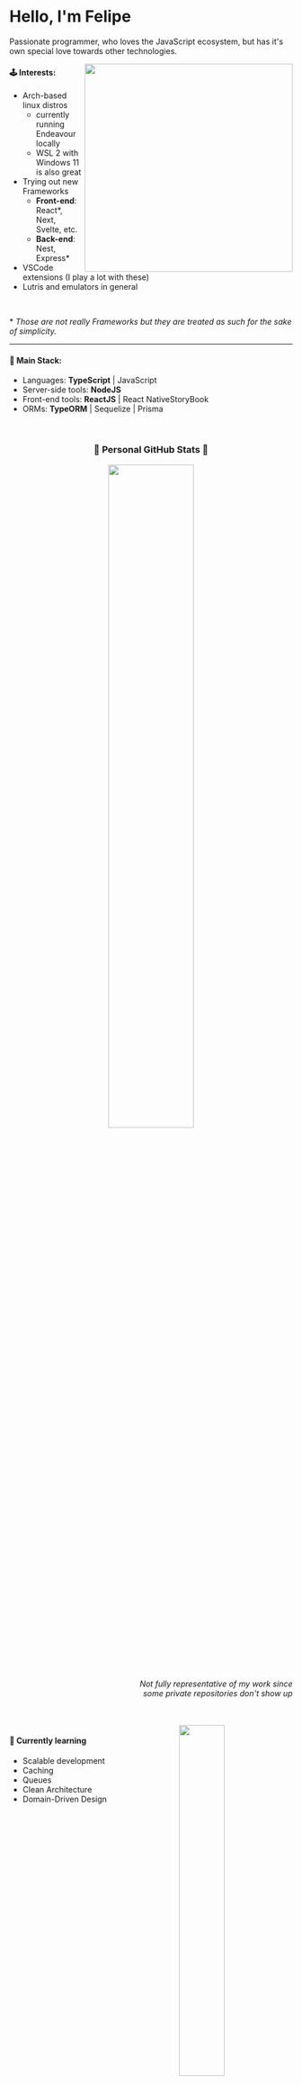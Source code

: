 # Hello, I'm Felipe

Passionate programmer, who loves the JavaScript ecosystem, but has it's own special love towards other technologies.

<img align=right height="370px" src="https://static.zerochan.net/Miyazono.Kaori.full.1794838.jpg" />

#### 🕹️ Interests:

- Arch-based linux distros
  - currently running Endeavour locally
  - WSL 2 with Windows 11 is also great
- Trying out new Frameworks
  - **Front-end**: React*, Next, Svelte, etc.
  - **Back-end**: Nest, Express*
- VSCode extensions (I play a lot with these)
- Lutris and emulators in general

<br />

\* *Those are not really Frameworks but they are treated as such for the sake of simplicity.*

---
#### 🧶 Main Stack:

- Languages: **TypeScript** | JavaScript
- Server-side tools: **NodeJS**
- Front-end tools: **ReactJS** | React NativeStoryBook
- ORMs: **TypeORM** | Sequelize | Prisma

<br/>

<h3 align="center">🌟 Personal GitHub Stats 🌟</h3>
<p align="center">
  <img width="55%" src="https://github-readme-stats.vercel.app/api?username=FelipeSSDev&show_icons=true&theme=radical" />
</p>

<p align=right>
  <i>
    Not fully representative of my work since <br/>
    some private repositories don't show up
  </i>
</p>

<br/>
<br/>

<img align=right width="40%" src="https://github-readme-stats.vercel.app/api/top-langs/?username=FelipeSSDev&show_icons=true&theme=radical&exclude_repo=TextRPG-C" />

#### 📖 Currently learning

- Scalable development
- Caching
- Queues
- Clean Architecture
- Domain-Driven Design
